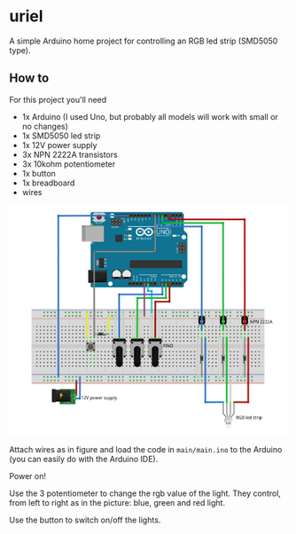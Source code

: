 # uriel

A simple Arduino home project for controlling an RGB led strip (SMD5050 type).

## How to

For this project you'll need
- 1x Arduino (I used Uno, but probably all models will work with small or no changes)
- 1x SMD5050 led strip
- 1x 12V power supply
- 3x NPN 2222A transistors
- 3x 10kohm potentiometer
- 1x button
- 1x breadboard
- wires

![sketch](sketch/sketch.png)

Attach wires as in figure and load the code in `main/main.ino` to the Arduino (you can easily do with the Arduino IDE).

Power on!

Use the 3 potentiometer to change the rgb value of the light. They control, from left to right as in the picture: blue, green and red light.

Use the button to switch on/off the lights.